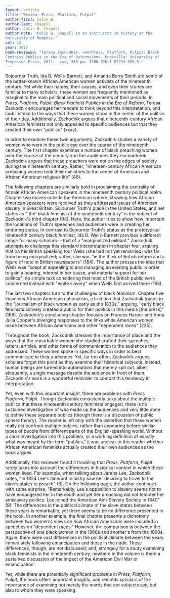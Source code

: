 ```yaml
---
layout: article
title: "Review: Press, Platform, Pulpit"
author-first: Colin B.
author-last: Chapell
author: Colin B. Chapell
author-note: "Colin B. Chapell in an instructor in history at the 
University of Memphis."
vol: 14
year: 2012
book-reviewed: "Teresa Zackodnik. <em>Press, Platform, Pulpit: Black 
Feminist Publics in the Era of Reform</em>. Knoxville: University of 
Tennessee Press, 2011.  xxv, 339 pp. ISBN 978-1-57233-826-5."
---
```


Sojourner Truth, Ida B. Wells-Barnett, and Amanda Berry Smith are some
of the better-known African American women activists of the nineteenth
century. Yet while their names, their causes, and even their stories are
familiar to many scholars, these women are frequently mentioned as
marginal to the main political and social movements of their periods. In
*Press, Platform, Pulpit: Black Feminist Publics in the Era of Reform*,
Teresa Zackodnik encourages her readers to think beyond this
interpretation, and look instead to the ways that these women stood in
the center of the politics of their day. Additionally, Zackodnik argues
that nineteenth-century African American feminists not only appealed to
specific audiences but that they created their own "publics" (xxxv).

In order to examine these twin arguments, Zackodnik studies a variety of
women who were in the public eye over the course of the nineteenth
century. The first chapter examines a number of black preaching women
over the course of the century and the audiences they encountered.
Zackodnik argues that these preachers were not on the edges of society
during the nineteenth century. Rather, "nineteen-century African
American preaching women took their ministries to the center of American
and African American religious life" (46).

The following chapters are similarly bold in proclaiming the centrality
of female African American speakers in the nineteenth century political
realm. Chapter two moves outside the American sphere, showing how
African American speakers were received as they addressed issues of
American slavery in Great Britain. Sojourner Truth's place in the United
States, and her status as "'the' black feminist of the nineteenth
century" is the subject of Zackodnik's third chapter (94). Here, the
author tries to show how important the locations of Truth's speeches and
audiences were in creating her enduring status. In contrast to Sojourner
Truth's status as the prototypical nineteenth century black feminist,
Ida B. Wells-Barnett provides a different image for many scholars---that
of a "marginalized militant." Zackodnik attempts to challenge this
standard interpretation in chapter four, arguing that on her British
speaking tour Wells (she had not yet remarried) was far from being
marginalized; rather, she was "in the thick of British reform and a
figure of note in British newspapers" (164). The author presses the idea
that Wells was "adept at appealing to and managing an existing public in
order to gain a hearing, interest in her cause, and material support for
her politics"; no simple task considering that most of the British
public were concerned instead with "white slavery" when Wells first
arrived there (165).

The last two chapters turn to the challenges of black feminism. Chapter
five examines African American nationalism, a tradition that Zackodnik
traces to the "journalism of black women as early as the 1830s,"
arguing, "early black feminists actively created a public for their
politics in this media \[the press\]" (168). Zackodnik's concluding
chapter focuses on Frances Harper and Anna Julia Cooper's diverging
responses to the links white American women made between African
Americans and other "dependent races" (225).

Throughout the book, Zackodnik stresses the importance of place and the
ways that the remarkable women she studied crafted their speeches,
letters, articles, and other forms of communication to the audiences
they addressed. These women spoke in specific ways in order to best
communicate to their audiences. Yet, far too often, Zackodnik argues,
scholars forget this point as they examine their historical subjects.
Instead, human beings are turned into automatons that merely spit out,
albeit eloquently, a single message despite the audience in front of
them. Zackodnik's work is a wonderful reminder to combat this tendency
in interpretation.

Yet, even with this important insight, there are problems with *Press,
Platform, Pulpit.* Though Zackodnik consistently talks about the
multiple publics that these nineteenth century feminists engaged, there
is no sustained investigation of who made up the audiences and very
little done to define these separate publics (though there is a
discussion of public sphere theory). The reader is left only with the
assertion that these women really did confront multiple publics, rather
than appearing before similar types of people from different parts of
the English-speaking world. Without a clear investigation into this
problem, or a working definition of exactly what was meant by the term
"publics," it was unclear to this reader whether African American
feminists actually created their own audiences as the book argues.

Additionally, this reviewer found it troubling that *Press, Platform,
Pulpit* rarely takes into account the differences in historical context
in which these women lived. For example, when talking about Jarena Lee,
Zackodnik notes, "In 1824 Lee's itinerant ministry saw her deciding to
travel to the slaves states to preach" (8). On the following page, the
author continues with some surprise, "Remarkably, Lee's opposition to
slavery seems not to have endangered her in the south and yet her
preaching did not tempter her antislavery politics: Lee joined the
American Anti-Slavery Society in 1840" (9). The differences in the
political climate of the slave states between these years is remarkable,
yet there seems to be no difference presented in the book. In another
example, the final chapter presents a dichotomy between two women's
views on how African Americans were included in speeches on "dependent
races." However, the comparison is between the perspective of one black
woman in the 1860s and another's from the 1890s. Again, there were vast
differences in the political climate between the years immediately
following emancipation and those in the nadir. These differences,
though, are not discussed; and, strangely for a study examining black
feminists in the nineteenth century, nowhere in the volume is there a
sustained discussion of the impact of the American Civil War or
emancipation.

Yet, while there are potentially significant problems in *Press,
Platform, Pulpit*, the book offers important insights, and reminds
scholars of the importance of examining not merely the words that our
subjects say, but also to whom they were speaking.
